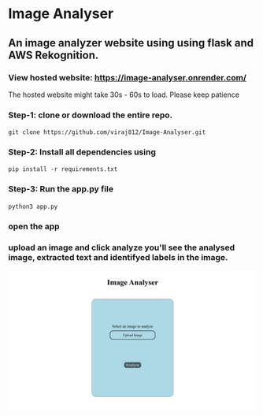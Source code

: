 # Image Analyser
## An image analyzer website using using flask and AWS Rekognition.

### View hosted website: https://image-analyser.onrender.com/
The hosted website might take 30s - 60s to load. Please keep patience


### Step-1: clone or download the entire repo.
```
git clone https://github.com/viraj812/Image-Analyser.git
```

### Step-2: Install all dependencies using
```
pip install -r requirements.txt
```

### Step-3: Run the app.py file
```
python3 app.py
```

### open the app 
### upload an image and click analyze you'll see the analysed image, extracted text and identifyed labels in the image.

![Analyser website image](https://github.com/viraj812/Image-Analyser/blob/master/analyser_app.png)
